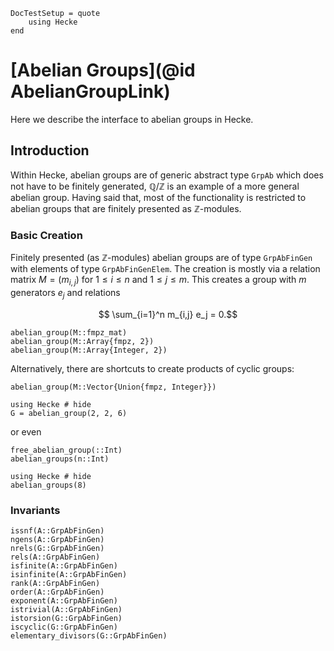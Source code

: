 ```@meta
DocTestSetup = quote
    using Hecke
end
```
# [Abelian Groups](@id AbelianGroupLink)

Here we describe the interface to abelian groups in Hecke.

## Introduction

Within Hecke, abelian groups are of generic abstract type `GrpAb` which does not
have to be finitely generated, $\mathbb Q/\mathbb Z$ is an example of a more
general abelian group. Having said that, most of the functionality is
restricted to abelian groups that are finitely presented as $\mathbb Z$-modules.

### Basic Creation

Finitely presented (as $\mathbb Z$-modules) abelian groups are of type `GrpAbFinGen`
with elements of type `GrpAbFinGenElem`. The creation is mostly via a relation
matrix $M = (m_{i,j})$ for $1\le i\le n$ and $1\le j\le m$. This creates
a group with $m$ generators $e_j$ and relations
```math
   \sum_{i=1}^n m_{i,j} e_j = 0.
```

```@docs
abelian_group(M::fmpz_mat)
abelian_group(M::Array{fmpz, 2})
abelian_group(M::Array{Integer, 2})
```

Alternatively, there are shortcuts to create products of cyclic groups:
```@docs
abelian_group(M::Vector{Union{fmpz, Integer}})
```
```@repl
using Hecke # hide
G = abelian_group(2, 2, 6)
```

or even

```@docs
free_abelian_group(::Int)
abelian_groups(n::Int)
```
```@repl
using Hecke # hide
abelian_groups(8)
```

### Invariants
```@docs
issnf(A::GrpAbFinGen)
ngens(A::GrpAbFinGen)
nrels(G::GrpAbFinGen)
rels(A::GrpAbFinGen)
isfinite(A::GrpAbFinGen)
isinfinite(A::GrpAbFinGen)
rank(A::GrpAbFinGen)
order(A::GrpAbFinGen)
exponent(A::GrpAbFinGen)
istrivial(A::GrpAbFinGen)
istorsion(G::GrpAbFinGen)
iscyclic(G::GrpAbFinGen)
elementary_divisors(G::GrpAbFinGen)
```

